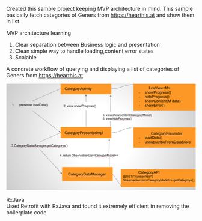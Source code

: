 Created this sample project keeping MVP architecture in mind. This sample basically fetch categories of Geners from https://hearthis.at and show them in list. 

MVP architecture learning        
1. Clear separation between Business logic and presentation                   
2. Clean simple way to handle loading,content,error states  
3. Scalable 

A concrete workflow of querying and displaying a list of categories of Geners  from https://hearthis.at 

![Screenshot](/screenshots/mvpexample.png)

RxJava                                 
Used Retrofit with RxJava and found it extremely efficient in removing the boilerplate code.
